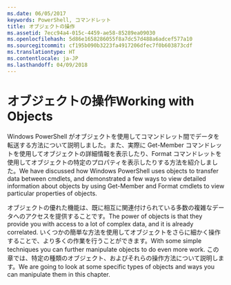 ```yaml
---
ms.date: 06/05/2017
keywords: PowerShell, コマンドレット
title: オブジェクトの操作
ms.assetid: 7ecc94a4-015c-4459-ae58-85289ea09030
ms.openlocfilehash: 5d86e1658286055f8a7dc57d488a6adcef577a10
ms.sourcegitcommit: cf195b090b3223fa4917206dfec7f0b603873cdf
ms.translationtype: HT
ms.contentlocale: ja-JP
ms.lasthandoff: 04/09/2018
---
```

# <a name="working-with-objects"></a><span data-ttu-id="f21f7-103">オブジェクトの操作</span><span class="sxs-lookup"><span data-stu-id="f21f7-103">Working with Objects</span></span>

<span data-ttu-id="f21f7-104">Windows PowerShell がオブジェクトを使用してコマンドレット間でデータを転送する方法について説明しました。また、実際に Get-Member コマンドレットを使用してオブジェクトの詳細情報を表示したり、Format コマンドレットを使用してオブジェクトの特定のプロパティを表示したりする方法を紹介しました。</span><span class="sxs-lookup"><span data-stu-id="f21f7-104">We have discussed how Windows PowerShell uses objects to transfer data between cmdlets, and demonstrated a few ways to view detailed information about objects by using Get-Member and Format cmdlets to view particular properties of objects.</span></span>

<span data-ttu-id="f21f7-105">オブジェクトの優れた機能は、既に相互に関連付けられている多数の複雑なデータへのアクセスを提供することです。</span><span class="sxs-lookup"><span data-stu-id="f21f7-105">The power of objects is that they provide you with access to a lot of complex data, and it is already correlated.</span></span> <span data-ttu-id="f21f7-106">いくつかの簡単な方法を使用してオブジェクトをさらに細かく操作することで、より多くの作業を行うことができます。</span><span class="sxs-lookup"><span data-stu-id="f21f7-106">With some simple techniques you can further manipulate objects to do even more work.</span></span> <span data-ttu-id="f21f7-107">この章では、特定の種類のオブジェクト、およびそれらの操作方法について説明します。</span><span class="sxs-lookup"><span data-stu-id="f21f7-107">We are going to look at some specific types of objects and ways you can manipulate them in this chapter.</span></span>
